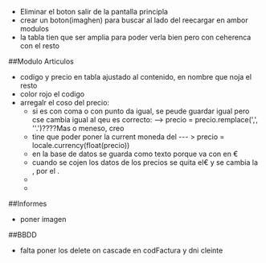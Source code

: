- Eliminar el boton salir de la pantalla principla
- crear un boton(imaghen) para buscar al lado del reecargar en ambor modulos
- la tabla tien  que ser amplia para poder verla bien pero con ceherenca  con el resto


##Modulo Articulos

* codigo y precio en tabla ajustado al contenido, en nombre que noja el resto
* color rojo el codigo
* arregalr el coso del precio:
  * si es con coma o con punto da igual, se peude guardar igual pero cse cambia igual al qeu es correcto: --> precio = precio.remplace(',', ''.')????Mas o meneso, creo
  * tine que poder poner la current moneda del --- > precio = locale.currency(float(precio))
  * en la base de datos se guarda como texto porque va con en € 
  * cuando se cojen los datos de los precios se quita el€ y se cambia la , por el .
  * 
  * 

##Informes

* poner imagen



##BBDD
* falta poner los delete on cascade en codFactura y dni cleinte
